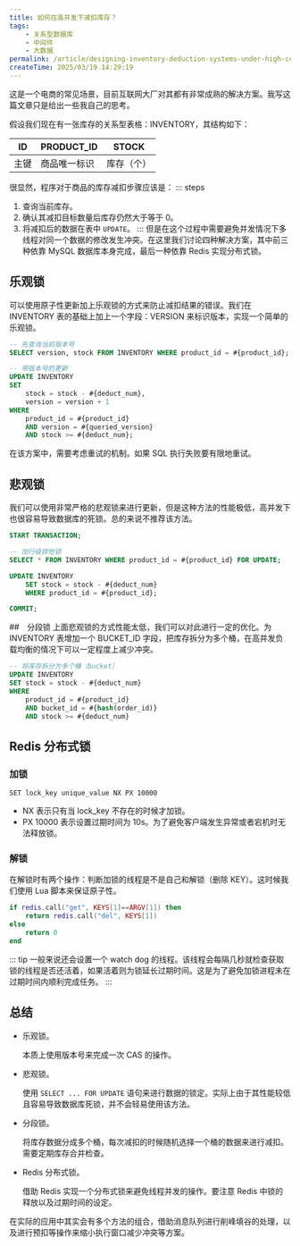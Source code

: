 ```yaml
---
title: 如何在高并发下减扣库存？
tags:
    - 关系型数据库
    - 中间件
    - 大数据
permalink: /article/designing-inventory-deduction-systems-under-high-concurrency/
createTime: 2025/03/19 14:29:19
---
```

这是一个电商的常见场景，目前互联网大厂对其都有非常成熟的解决方案。我写这篇文章只是给出一些我自己的思考。

假设我们现在有一张库存的关系型表格：INVENTORY，其结构如下：

| ID   | PRODUCT_ID   | STOCK      |
| ---- | ------------ | ---------- |
| 主键 | 商品唯一标识 | 库存（个） |

很显然，程序对于商品的库存减扣步骤应该是：
::: steps
1. 查询当前库存。
2. 确认其减扣目标数量后库存仍然大于等于 0。
3. 将减扣后的数据在表中 `UPDATE`。
:::
但是在这个过程中需要避免并发情况下多线程对同一个数据的修改发生冲突。在这里我们讨论四种解决方案，其中前三种依靠 MySQL 数据库本身完成，最后一种依靠 Redis 实现分布式锁。

## 乐观锁
可以使用原子性更新加上乐观锁的方式来防止减扣结果的错误。我们在 INVENTORY 表的基础上加上一个字段：VERSION 来标识版本，实现一个简单的乐观锁。

```sql
-- 先查询当前版本号
SELECT version, stock FROM INVENTORY WHERE product_id = #{product_id};

-- 带版本号的更新
UPDATE INVENTORY
SET
    stock = stock - #{deduct_num},
    version = version + 1
WHERE
    product_id = #{product_id}
    AND version = #{queried_version}
    AND stock >= #{deduct_num};
```

在该方案中，需要考虑重试的机制。如果 SQL 执行失败要有限地重试。

## 悲观锁
我们可以使用非常严格的悲观锁来进行更新，但是这种方法的性能极低，高并发下也很容易导致数据库的死锁。总的来说不推荐该方法。

```sql
START TRANSACTION;

-- 加行级排他锁
SELECT * FROM INVENTORY WHERE product_id = #{product_id} FOR UPDATE;

UPDATE INVENTORY
	SET stock = stock - #{deduct_num}
	WHERE product_id = #{product_id};

COMMIT;
```

##　分段锁
上面悲观锁的方式性能太低，我们可以对此进行一定的优化。为 INVENTORY 表增加一个 BUCKET_ID 字段，把库存拆分为多个桶，在高并发负载均衡的情况下可以一定程度上减少冲突。
```sql
-- 将库存拆分为多个桶（bucket）
UPDATE INVENTORY
SET stock = stock - #{deduct_num}
WHERE
    product_id = #{product_id}
    AND bucket_id = #{hash(order_id)}
    AND stock >= #{deduct_num}
```

## Redis 分布式锁
### 加锁
```shell
SET lock_key unique_value NX PX 10000
```
- NX 表示只有当 lock_key 不存在的时候才加锁。
- PX 10000 表示设置过期时间为 10s。为了避免客户端发生异常或者宕机时无法释放锁。


### 解锁
在解锁时有两个操作：判断加锁的线程是不是自己和解锁（删除 KEY）。这时候我们使用 Lua 脚本来保证原子性。
```lua
if redis.call("get", KEYS[1]==ARGV[1]) then
	return redis.call("del", KEYS[1])
else
	return 0
end
```

::: tip 一般来说还会设置一个 watch dog 的线程。该线程会每隔几秒就检查获取锁的线程是否还活着，如果活着则为锁延长过期时间。这是为了避免加锁进程未在过期时间内顺利完成任务。
:::

## 总结
- 乐观锁。

	本质上使用版本号来完成一次 CAS 的操作。
- 悲观锁。

	使用 `SELECT ... FOR UPDATE` 语句来进行数据的锁定。实际上由于其性能较低且容易导致数据库死锁，并不会轻易使用该方法。
- 分段锁。

	将库存数据分成多个桶，每次减扣的时候随机选择一个桶的数据来进行减扣。需要定期库存合并检查。
- Redis 分布式锁。

	借助 Redis 实现一个分布式锁来避免线程并发的操作。要注意 Redis 中锁的释放以及过期时间的设定。

在实际的应用中其实会有多个方法的组合，借助消息队列进行削峰填谷的处理，以及进行预扣等操作来缩小执行窗口减少冲突等方案。